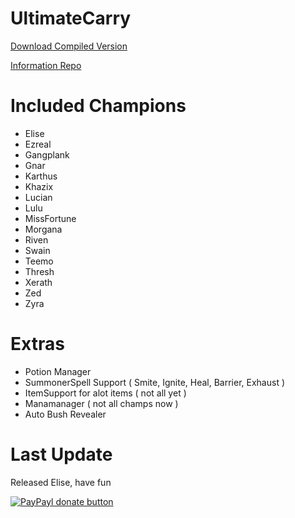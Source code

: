 UltimateCarry
=============

[Download Compiled Version](https://github.com/LXMedia1/Leage-Sharp/blob/master/UltimateCarry.exe?raw=true)

[Information Repo ](https://github.com/LXMedia1/Leage-Sharp)


Included Champions
==================
* Elise
* Ezreal
* Gangplank
* Gnar
* Karthus
* Khazix
* Lucian
* Lulu
* MissFortune
* Morgana
* Riven
* Swain
* Teemo
* Thresh
* Xerath
* Zed
* Zyra


Extras
======
* Potion Manager
* SummonerSpell Support ( Smite, Ignite, Heal, Barrier, Exhaust )
* ItemSupport for alot items ( not all yet )
* Manamanager ( not all champs now )
* Auto Bush Revealer

Last Update
=========
Released Elise, have fun 

[![PayPayl donate button](http://img.shields.io/paypal/donate.png?color=yellow)](https://www.paypal.com/cgi-bin/webscr?cmd=_s-xclick&hosted_button_id=NDD6M83G586RW "You Like it ? buy me a beer :P")
